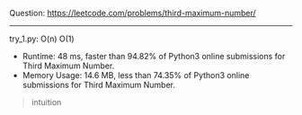Question: https://leetcode.com/problems/third-maximum-number/

---

try_1.py: O(n) O(1)
* Runtime: 48 ms, faster than 94.82% of Python3 online submissions for Third Maximum Number.
* Memory Usage: 14.6 MB, less than 74.35% of Python3 online submissions for Third Maximum Number.

> intuition
